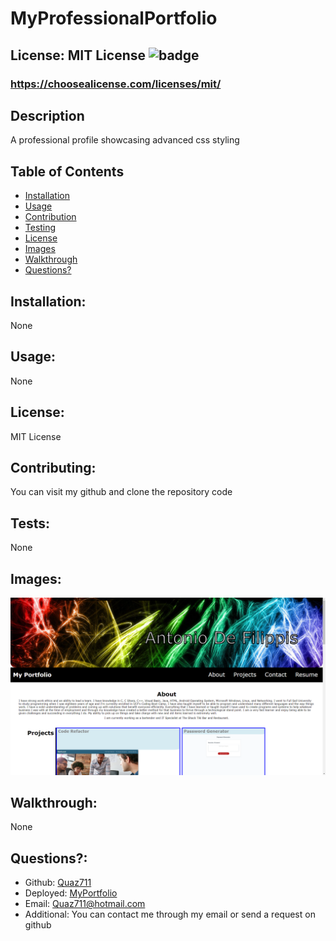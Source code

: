 # MyProfessionalPortfolio

  ## License: MIT License ![badge](https://img.shields.io/badge/license-MITLicense-orange)
  ###  https://choosealicense.com/licenses/mit/

  ## Description
  A professional profile showcasing advanced css styling

  ## Table of Contents 
  - [Installation](#installation)
  - [Usage](#usage)
  - [Contribution](#contributing)
  - [Testing](#tests)
  - [License](#license)
  - [Images](#images)
  - [Walkthrough](#walkthrough)
  - [Questions?](#questions)
    
  ## Installation:
  None

  ## Usage:
  None

  ## License:
  MIT License

  ## Contributing:
  You can visit my github and clone the repository code

  ## Tests:
  None
  
  ## Images:
  ![This is a gif showing how the website.](./assets/images/Profile.png)

  ## Walkthrough:
  None

  ## Questions?:
  - Github: [Quaz711](https://github.com/Quaz711)
  - Deployed: [MyPortfolio](https://quaz711.github.io/MyProfessionalPortfolio/)
  - Email: Quaz711@hotmail.com
  - Additional: You can contact me through my email or send a request on github